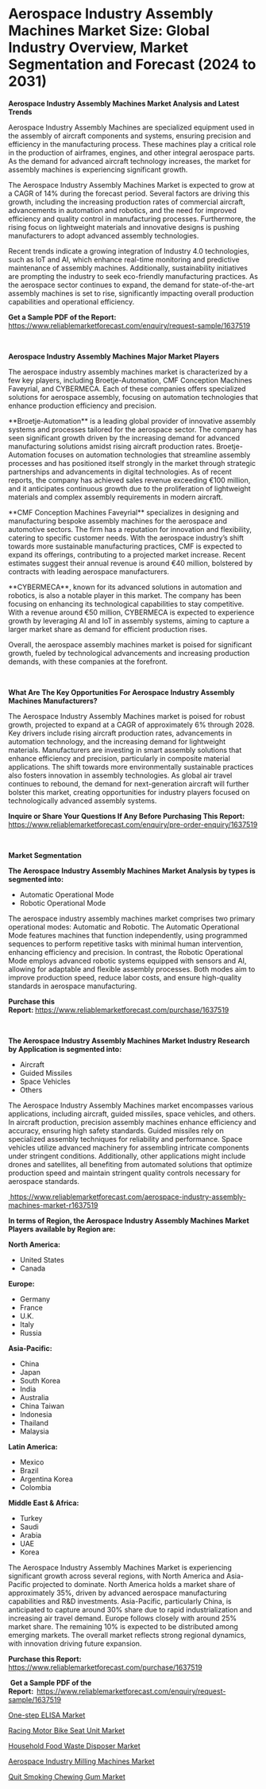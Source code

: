 <p><h1>Aerospace Industry Assembly Machines Market Size: Global Industry Overview, Market Segmentation and Forecast (2024 to 2031)</h1></p><p><strong>Aerospace Industry Assembly Machines Market Analysis and Latest Trends</strong></p>
<p><p>Aerospace Industry Assembly Machines are specialized equipment used in the assembly of aircraft components and systems, ensuring precision and efficiency in the manufacturing process. These machines play a critical role in the production of airframes, engines, and other integral aerospace parts. As the demand for advanced aircraft technology increases, the market for assembly machines is experiencing significant growth.</p><p>The Aerospace Industry Assembly Machines Market is expected to grow at a CAGR of 14% during the forecast period. Several factors are driving this growth, including the increasing production rates of commercial aircraft, advancements in automation and robotics, and the need for improved efficiency and quality control in manufacturing processes. Furthermore, the rising focus on lightweight materials and innovative designs is pushing manufacturers to adopt advanced assembly technologies.</p><p>Recent trends indicate a growing integration of Industry 4.0 technologies, such as IoT and AI, which enhance real-time monitoring and predictive maintenance of assembly machines. Additionally, sustainability initiatives are prompting the industry to seek eco-friendly manufacturing practices. As the aerospace sector continues to expand, the demand for state-of-the-art assembly machines is set to rise, significantly impacting overall production capabilities and operational efficiency.</p></p>
<p><strong>Get a Sample PDF of the Report:&nbsp;</strong> <a href="https://www.reliablemarketforecast.com/enquiry/request-sample/1637519">https://www.reliablemarketforecast.com/enquiry/request-sample/1637519</a></p>
<p>&nbsp;</p>
<p><strong>Aerospace Industry Assembly Machines Major Market Players</strong></p>
<p><p>The aerospace industry assembly machines market is characterized by a few key players, including Broetje-Automation, CMF Conception Machines Faveyrial, and CYBERMECA. Each of these companies offers specialized solutions for aerospace assembly, focusing on automation technologies that enhance production efficiency and precision.</p><p>**Broetje-Automation** is a leading global provider of innovative assembly systems and processes tailored for the aerospace sector. The company has seen significant growth driven by the increasing demand for advanced manufacturing solutions amidst rising aircraft production rates. Broetje-Automation focuses on automation technologies that streamline assembly processes and has positioned itself strongly in the market through strategic partnerships and advancements in digital technologies. As of recent reports, the company has achieved sales revenue exceeding €100 million, and it anticipates continuous growth due to the proliferation of lightweight materials and complex assembly requirements in modern aircraft.</p><p>**CMF Conception Machines Faveyrial** specializes in designing and manufacturing bespoke assembly machines for the aerospace and automotive sectors. The firm has a reputation for innovation and flexibility, catering to specific customer needs. With the aerospace industry’s shift towards more sustainable manufacturing practices, CMF is expected to expand its offerings, contributing to a projected market increase. Recent estimates suggest their annual revenue is around €40 million, bolstered by contracts with leading aerospace manufacturers.</p><p>**CYBERMECA**, known for its advanced solutions in automation and robotics, is also a notable player in this market. The company has been focusing on enhancing its technological capabilities to stay competitive. With a revenue around €50 million, CYBERMECA is expected to experience growth by leveraging AI and IoT in assembly systems, aiming to capture a larger market share as demand for efficient production rises.</p><p>Overall, the aerospace assembly machines market is poised for significant growth, fueled by technological advancements and increasing production demands, with these companies at the forefront.</p></p>
<p>&nbsp;</p>
<p><strong>What Are The Key Opportunities For Aerospace Industry Assembly Machines Manufacturers?</strong></p>
<p><p>The Aerospace Industry Assembly Machines market is poised for robust growth, projected to expand at a CAGR of approximately 6% through 2028. Key drivers include rising aircraft production rates, advancements in automation technology, and the increasing demand for lightweight materials. Manufacturers are investing in smart assembly solutions that enhance efficiency and precision, particularly in composite material applications. The shift towards more environmentally sustainable practices also fosters innovation in assembly technologies. As global air travel continues to rebound, the demand for next-generation aircraft will further bolster this market, creating opportunities for industry players focused on technologically advanced assembly systems.</p></p>
<p><strong>Inquire or Share Your Questions If Any Before Purchasing This Report:</strong> <a href="https://www.reliablemarketforecast.com/enquiry/pre-order-enquiry/1637519">https://www.reliablemarketforecast.com/enquiry/pre-order-enquiry/1637519</a></p>
<p>&nbsp;</p>
<p><strong>Market Segmentation</strong></p>
<p><strong>The Aerospace Industry Assembly Machines Market Analysis by types is segmented into:</strong></p>
<p><ul><li>Automatic Operational Mode</li><li>Robotic Operational Mode</li></ul></p>
<p><p>The aerospace industry assembly machines market comprises two primary operational modes: Automatic and Robotic. The Automatic Operational Mode features machines that function independently, using programmed sequences to perform repetitive tasks with minimal human intervention, enhancing efficiency and precision. In contrast, the Robotic Operational Mode employs advanced robotic systems equipped with sensors and AI, allowing for adaptable and flexible assembly processes. Both modes aim to improve production speed, reduce labor costs, and ensure high-quality standards in aerospace manufacturing.</p></p>
<p><strong>Purchase this Report:&nbsp;</strong><a href="https://www.reliablemarketforecast.com/purchase/1637519">https://www.reliablemarketforecast.com/purchase/1637519</a></p>
<p>&nbsp;</p>
<p><strong>The Aerospace Industry Assembly Machines Market Industry Research by Application is segmented into:</strong></p>
<p><ul><li>Aircraft</li><li>Guided Missiles</li><li>Space Vehicles</li><li>Others</li></ul></p>
<p><p>The Aerospace Industry Assembly Machines market encompasses various applications, including aircraft, guided missiles, space vehicles, and others. In aircraft production, precision assembly machines enhance efficiency and accuracy, ensuring high safety standards. Guided missiles rely on specialized assembly techniques for reliability and performance. Space vehicles utilize advanced machinery for assembling intricate components under stringent conditions. Additionally, other applications might include drones and satellites, all benefiting from automated solutions that optimize production speed and maintain stringent quality controls necessary for aerospace standards.</p></p>
<p><a href="https://www.reliablemarketforecast.com/aerospace-industry-assembly-machines-market-r1637519">&nbsp;https://www.reliablemarketforecast.com/aerospace-industry-assembly-machines-market-r1637519</a></p>
<p><strong>In terms of Region, the Aerospace Industry Assembly Machines Market Players available by Region are:</strong></p>
<p>
    <p> <strong> North America: </strong>
        <ul>
            <li>United States</li>
            <li>Canada</li>
        </ul>
        </p> 
    <p> <strong> Europe: </strong>
        <ul>
            <li>Germany</li>
            <li>France</li>
            <li>U.K.</li>
            <li>Italy</li>
            <li>Russia</li>
        </ul>
        </p> 
    <p> <strong> Asia-Pacific: </strong>
        <ul>
            <li>China</li>
            <li>Japan</li>
            <li>South Korea</li>
            <li>India</li>
            <li>Australia</li>
            <li>China Taiwan</li>
            <li>Indonesia</li>
            <li>Thailand</li>
            <li>Malaysia</li>
        </ul>
        </p> 
    <p> <strong> Latin America: </strong>
        <ul>
            <li>Mexico</li>
            <li>Brazil</li>
            <li>Argentina Korea</li>
            <li>Colombia</li>
        </ul>
        </p> 
    <p> <strong> Middle East & Africa: </strong>
        <ul>
            <li>Turkey</li>
            <li>Saudi</li>
            <li>Arabia</li>
            <li>UAE</li>
            <li>Korea</li>
        </ul>
    </p>
    </p>
<p><p>The Aerospace Industry Assembly Machines Market is experiencing significant growth across several regions, with North America and Asia-Pacific projected to dominate. North America holds a market share of approximately 35%, driven by advanced aerospace manufacturing capabilities and R&D investments. Asia-Pacific, particularly China, is anticipated to capture around 30% share due to rapid industrialization and increasing air travel demand. Europe follows closely with around 25% market share. The remaining 10% is expected to be distributed among emerging markets. The overall market reflects strong regional dynamics, with innovation driving future expansion.</p></p>
<p><strong>Purchase this Report: </strong><a href="https://www.reliablemarketforecast.com/purchase/1637519">https://www.reliablemarketforecast.com/purchase/1637519</a></p>
<p>&nbsp;<strong>Get a Sample PDF of the Report:&nbsp;&nbsp;</strong><a href="https://www.reliablemarketforecast.com/enquiry/request-sample/1637519">https://www.reliablemarketforecast.com/enquiry/request-sample/1637519</a></p>
<p><strong></strong></p>
<p><p><a href="https://medium.com/@alexcrou8_2971/emerging-market-trends-and-regional-analysis-of-one-step-elisa-market-forecasted-for-period-from-3753f717af33?postPublishedType=repub">One-step ELISA Market</a></p><p><a href="https://medium.com/@abdillah.sp58_15438/global-perspectives-on-racing-motor-bike-seat-unit-market-trends-challenges-and-forecast-2024-7d3379dfe604">Racing Motor Bike Seat Unit Market</a></p><p><a href="https://issuu.com/reportprime-2/docs/household-food-waste-disposer-marke_fefc8aa31ecaa8">Household Food Waste Disposer Market</a></p><p><a href="https://github.com/pizolina/Market-Research-Report-List-6/blob/main/aerospace-industry-milling-machines-market.md">Aerospace Industry Milling Machines Market</a></p><p><a href="https://issuu.com/reportprime-2/docs/quit-smoking-chewing-gum-market-siz_3769746f7fac6d">Quit Smoking Chewing Gum Market</a></p></p>